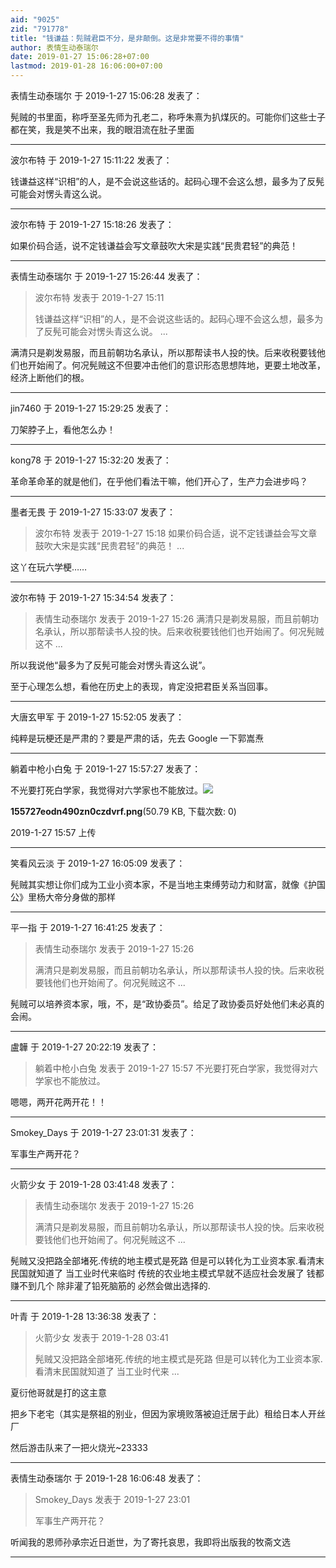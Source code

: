 ```yaml
---
aid: "9025"
zid: "791778"
title: "钱谦益：髡贼君臣不分，是非颠倒。这是非常要不得的事情"
author: 表情生动泰瑞尔
date: 2019-01-27 15:06:28+07:00
lastmod: 2019-01-28 16:06:00+07:00
---
```


表情生动泰瑞尔 于 2019-1-27 15:06:28 发表了：

髡贼的书里面，称呼至圣先师为孔老二，称呼朱熹为扒煤灰的。可能你们这些士子都在笑，我是笑不出来，我的眼泪流在肚子里面

---

波尔布特 于 2019-1-27 15:11:22 发表了：

钱谦益这样“识相”的人，是不会说这些话的。起码心理不会这么想，最多为了反髡可能会对愣头青这么说。

---

波尔布特 于 2019-1-27 15:18:26 发表了：

如果价码合适，说不定钱谦益会写文章鼓吹大宋是实践“民贵君轻”的典范！

---

表情生动泰瑞尔 于 2019-1-27 15:26:44 发表了：

> 波尔布特 发表于 2019-1-27 15:11
>
> 钱谦益这样“识相”的人，是不会说这些话的。起码心理不会这么想，最多为了反髡可能会对愣头青这么说。 ...

满清只是剃发易服，而且前朝功名承认，所以那帮读书人投的快。后来收税要钱他们也开始闹了。何况髡贼这不但要冲击他们的意识形态思想阵地，更要土地改革，经济上断他们的根。

---

jin7460 于 2019-1-27 15:29:25 发表了：

刀架脖子上，看他怎么办！

---

kong78 于 2019-1-27 15:32:20 发表了：

革命革命革的就是他们，在乎他们看法干嘛，他们开心了，生产力会进步吗？

---

墨者无畏 于 2019-1-27 15:33:07 发表了：

> 波尔布特 发表于 2019-1-27 15:18 如果价码合适，说不定钱谦益会写文章鼓吹大宋是实践“民贵君轻”的典范！ ...

这丫在玩六学梗……

---

波尔布特 于 2019-1-27 15:34:54 发表了：

> 表情生动泰瑞尔 发表于 2019-1-27 15:26 满清只是剃发易服，而且前朝功名承认，所以那帮读书人投的快。后来收税要钱他们也开始闹了。何况髡贼这不 ...

所以我说他“最多为了反髡可能会对愣头青这么说”。

至于心理怎么想，看他在历史上的表现，肯定没把君臣关系当回事。

---

大唐玄甲军 于 2019-1-27 15:52:05 发表了：

纯粹是玩梗还是严肃的？要是严肃的话，先去 Google 一下郭嵩焘

---

躺着中枪小白兔 于 2019-1-27 15:57:27 发表了：

不光要打死白学家，我觉得对六学家也不能放过。![](/9025/155727eodn490zn0czdvrf.png)

**155727eodn490zn0czdvrf.png**(50.79 KB, 下载次数: 0)

2019-1-27 15:57 上传

---

笑看风云淡 于 2019-1-27 16:05:09 发表了：

髡贼其实想让你们成为工业小资本家，不是当地主束缚劳动力和财富，就像《护国公》里杨大帝分身做的那样

---

平一指 于 2019-1-27 16:41:25 发表了：

> 表情生动泰瑞尔 发表于 2019-1-27 15:26
>
> 满清只是剃发易服，而且前朝功名承认，所以那帮读书人投的快。后来收税要钱他们也开始闹了。何况髡贼这不 ...

髡贼可以培养资本家，哦，不，是“政协委员”。给足了政协委员好处他们未必真的会闹。

---

盧韡 于 2019-1-27 20:22:19 发表了：

> 躺着中枪小白兔 发表于 2019-1-27 15:57 不光要打死白学家，我觉得对六学家也不能放过。

嗯嗯，两开花两开花！！

---

Smokey_Days 于 2019-1-27 23:01:31 发表了：

军事生产两开花？

---

火箭少女 于 2019-1-28 03:41:48 发表了：

> 表情生动泰瑞尔 发表于 2019-1-27 15:26
>
> 满清只是剃发易服，而且前朝功名承认，所以那帮读书人投的快。后来收税要钱他们也开始闹了。何况髡贼这不 ...

髡贼又没把路全部堵死.传统的地主模式是死路 但是可以转化为工业资本家.看清末民国就知道了 当工业时代来临时 传统的农业地主模式早就不适应社会发展了 钱都赚不到几个 除非灌了铅死脑筋的 必然会做出选择的.

---

叶青 于 2019-1-28 13:36:38 发表了：

> 火箭少女 发表于 2019-1-28 03:41
>
> 髡贼又没把路全部堵死.传统的地主模式是死路 但是可以转化为工业资本家.看清末民国就知道了 当工业时代来 ...

夏衍他哥就是打的这主意

把乡下老宅（其实是祭祖的别业，但因为家境败落被迫迁居于此）租给日本人开丝厂

然后游击队来了一把火烧光~23333

---

表情生动泰瑞尔 于 2019-1-28 16:06:48 发表了：

> Smokey_Days 发表于 2019-1-27 23:01
>
> 军事生产两开花？

听闻我的恩师孙承宗近日逝世，为了寄托哀思，我即将出版我的牧斋文选

---
